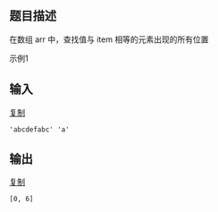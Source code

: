 ## 题目描述

在数组 arr 中，查找值与 item 相等的元素出现的所有位置

示例1

## 输入

[复制](javascript:void(0);)

```
'abcdefabc' 'a'
```

## 输出

[复制](javascript:void(0);)

```
[0, 6]
```